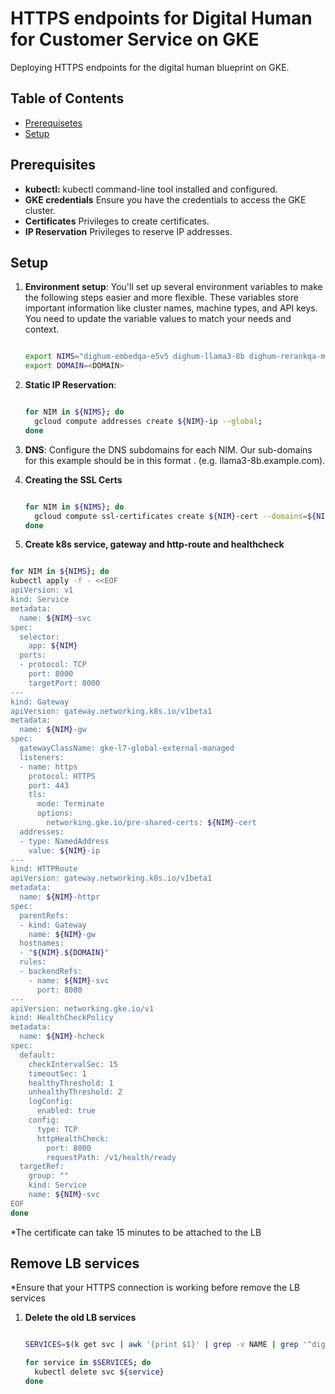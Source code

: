 # HTTPS endpoints for Digital Human for Customer Service on GKE

Deploying HTTPS endpoints for the digital human blueprint on GKE.

## Table of Contents

- [Prerequisetes](#prerequisites)
- [Setup](#setup)

## Prerequisites

- **kubectl:**  kubectl command-line tool installed and configured.
- **GKE credentials** Ensure you have the credentials to access the GKE cluster.
- **Certificates**  Privileges to create certificates.
- **IP Reservation** Privileges to reserve IP addresses.

## Setup

1. **Environment setup**: You'll set up several environment variables to make the following steps easier and more flexible. These variables store important information like cluster names, machine types, and API keys. You need to update the variable values to match your needs and context.

    ```bash

    export NIMS="dighum-embedqa-e5v5 dighum-llama3-8b dighum-rerankqa-mistral4bv3"
    export DOMAIN=<DOMAIN>

    ```

2. **Static IP Reservation**:

    ```bash

    for NIM in ${NIMS}; do
      gcloud compute addresses create ${NIM}-ip --global;
    done

    ```

3. **DNS**: Configure the DNS subdomains for each NIM. Our sub-domains for this example should be in this format <NIM>.<DOMAIN> (e.g. llama3-8b.example.com).

4. **Creating the SSL Certs**

    ```bash

    for NIM in ${NIMS}; do
      gcloud compute ssl-certificates create ${NIM}-cert --domains=${NIM}.${DOMAIN};
    done

    ```

5. **Create k8s service, gateway and http-route and healthcheck**
  
```bash

for NIM in ${NIMS}; do
kubectl apply -f - <<EOF
apiVersion: v1
kind: Service
metadata:
  name: ${NIM}-svc
spec:
  selector:
    app: ${NIM}
  ports:
  - protocol: TCP
    port: 8000
    targetPort: 8000
---
kind: Gateway
apiVersion: gateway.networking.k8s.io/v1beta1
metadata:
  name: ${NIM}-gw
spec:
  gatewayClassName: gke-l7-global-external-managed
  listeners:
  - name: https
    protocol: HTTPS
    port: 443
    tls:
      mode: Terminate
      options:
        networking.gke.io/pre-shared-certs: ${NIM}-cert
  addresses:
  - type: NamedAddress
    value: ${NIM}-ip
---
kind: HTTPRoute
apiVersion: gateway.networking.k8s.io/v1beta1
metadata:
  name: ${NIM}-httpr
spec:
  parentRefs:
  - kind: Gateway
    name: ${NIM}-gw
  hostnames:
  - "${NIM}.${DOMAIN}"
  rules:
  - backendRefs:
    - name: ${NIM}-svc
      port: 8000
---
apiVersion: networking.gke.io/v1
kind: HealthCheckPolicy
metadata:
  name: ${NIM}-hcheck
spec:
  default:
    checkIntervalSec: 15
    timeoutSec: 1
    healthyThreshold: 1
    unhealthyThreshold: 2
    logConfig:
      enabled: true
    config:
      type: TCP
      httpHealthCheck:
        port: 8000
        requestPath: /v1/health/ready
  targetRef:
    group: ""
    kind: Service
    name: ${NIM}-svc
EOF
done

```

*The certificate can take 15 minutes to be attached to the LB

## Remove LB services

*Ensure that your HTTPS connection is working before remove the LB services

1. **Delete the old LB services**

    ```bash

    SERVICES=$(k get svc | awk '{print $1}' | grep -v NAME | grep '^dighum.*-lb$')

    for service in $SERVICES; do
      kubectl delete svc ${service}
    done

    ```
